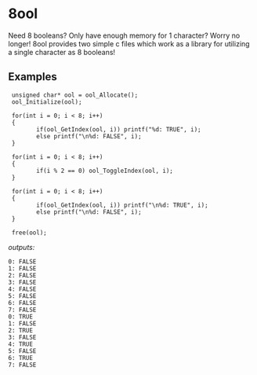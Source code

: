 # 8ool
Need 8 booleans? Only have enough memory for 1 character? Worry no longer! 8ool provides two simple c files which work as a library for utilizing a single character as 8 booleans!
## Examples
```
 unsigned char* ool = ool_Allocate();
 ool_Initialize(ool);

 for(int i = 0; i < 8; i++)
 {
		if(ool_GetIndex(ool, i)) printf("%d: TRUE", i);
		else printf("\n%d: FALSE", i);
 }

 for(int i = 0; i < 8; i++)
 {
		if(i % 2 == 0) ool_ToggleIndex(ool, i);
 }

 for(int i = 0; i < 8; i++)
 {
		if(ool_GetIndex(ool, i)) printf("\n%d: TRUE", i);
		else printf("\n%d: FALSE", i);
 }

 free(ool);
```

*outputs:*
```
0: FALSE
1: FALSE
2: FALSE
3: FALSE
4: FALSE
5: FALSE
6: FALSE
7: FALSE
0: TRUE
1: FALSE
2: TRUE
3: FALSE
4: TRUE
5: FALSE
6: TRUE
7: FALSE
```
